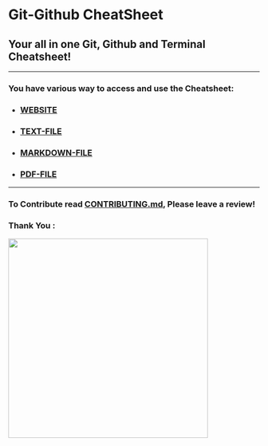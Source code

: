 # Git-Github CheatSheet
## Your all in one Git, Github and Terminal Cheatsheet!

---

### You have various way to access and use the Cheatsheet:

+ ### [WEBSITE](https://eshantrivedi21.github.io/Git-CheatSheet)
+ ### [TEXT-FILE](Txt/Cheatsheet_TXT.txt)
+ ### [MARKDOWN-FILE](Md/Cheatsheet_MD.md ) 
+ ### [PDF-FILE](Assets/Cheatsheet_MD.pdf)

---

### To Contribute read [CONTRIBUTING.md](CONTRIBUTING.md), Please leave a review!
### Thank You :
<a href="https://github.com/EshanTrivedi21/Git-CheatSheet/graphs/contributors">
  <img width="400px" src="https://contrib.rocks/image?repo=EshanTrivedi21/Git-CheatSheet" />
</a>
